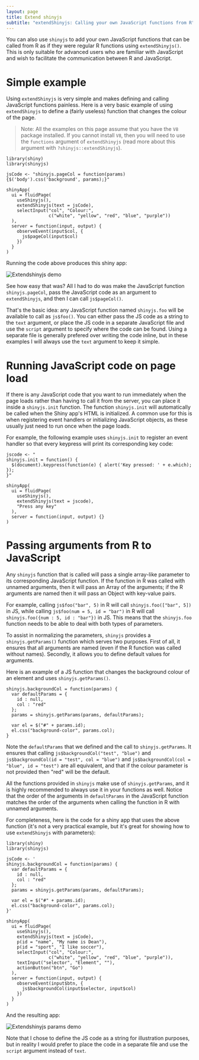 ```yaml
---
layout: page
title: Extend shinyjs
subtitle: "extendShinyjs: Calling your own JavaScript functions from R"
---
```


You can also use `shinyjs` to add your own JavaScript functions that can be called from R as if they were regular R functions using `extendShinyjs()`. This is only suitable for advanced users who are familiar with JavaScript and wish to facilitate the communication between R and JavaScript.

<h1 id="extendshinyjs-simple">Simple example</h1>

Using `extendShinyjs` is very simple and makes defining and calling JavaScript functions painless. Here is a very basic example of using `extendShinyjs` to define a (fairly useless) function that changes the colour of the page.

> Note: All the examples on this page assume that you have the `V8` package installed. If you cannot install `V8`, then you will need to use the `functions` argument of `extendShinyjs` (read more about this argument with `?shinyjs::extendShinyjs`).

```
library(shiny)
library(shinyjs)

jsCode <- "shinyjs.pageCol = function(params){$('body').css('background', params);}"

shinyApp(
  ui = fluidPage(
    useShinyjs(),
    extendShinyjs(text = jsCode),
    selectInput("col", "Colour:",
                c("white", "yellow", "red", "blue", "purple"))
  ),
  server = function(input, output) {
    observeEvent(input$col, {
      js$pageCol(input$col)
    })
  }
)
```

Running the code above produces this shiny app:

![Extendshinyjs demo](http://deanattali.com/img/blog/shinyjs-improvements/extendshinyjs-demo.gif)

See how easy that was? All I had to do was make the JavaScript function `shinyjs.pageCol`, pass the JavaScript code as an argument to `extendShinyjs`, and then I can call `js$pageCol()`.

That's the basic idea: any JavaScript function named `shinyjs.foo` will be available to call as `js$foo()`. You can either pass the JS code as a string to the `text` argument, or place the JS code in a separate JavaScript file and use the `script` argument to specify where the code can be found. Using a separate file is generally prefered over writing the code inline, but in these examples I will always use the `text` argument to keep it simple.

<h1 id="extendshinyjs-onload">Running JavaScript code on page load</h1>

If there is any JavaScript code that you want to run immediately when the page loads rather than having to call it from the server, you can place it inside a `shinyjs.init` function. The function `shinyjs.init` will automatically be called when the Shiny app's HTML is initialized. A common use for this is when registering event handlers or initializing JavaScript objects, as these usually just need to run once when the page loads.

For example, the following example uses `shinyjs.init` to register an event
handler so that every keypress will print its corresponding key code:

```
jscode <- "
shinyjs.init = function() {
  $(document).keypress(function(e) { alert('Key pressed: ' + e.which); });
}"

shinyApp(
  ui = fluidPage(
    useShinyjs(),
    extendShinyjs(text = jscode),
    "Press any key"
  ),
  server = function(input, output) {}
)
```

<h1 id="extendshinyjs-args">Passing arguments from R to JavaScript</h1>

Any `shinyjs` function that is called will pass a single array-like parameter to its corresponding JavaScript function. If the function in R was called with unnamed arguments, then it will pass an Array of the arguments; if the R arguments are named then it will pass an Object with key-value pairs.

For example, calling `js$foo("bar", 5)` in R will call `shinyjs.foo(["bar", 5])` in JS, while calling `js$foo(num = 5, id = "bar")` in R will call `shinyjs.foo({num : 5, id : "bar"})` in JS. This means that the `shinyjs.foo` function needs to be able to deal with both types of parameters.

To assist in normalizing the parameters, `shinyjs` provides a `shinyjs.getParams()` function which serves two purposes. First of all, it ensures that all arguments are named (even if the R function was called without names). Secondly, it allows you to define default values for arguments.

Here is an example of a JS function that changes the background colour of an element and uses `shinyjs.getParams()`.

```
shinyjs.backgroundCol = function(params) {
  var defaultParams = {
    id : null,
    col : "red"
  };
  params = shinyjs.getParams(params, defaultParams);

  var el = $("#" + params.id);
  el.css("background-color", params.col);
}
```

Note the `defaultParams` that we defined and the call to `shinyjs.getParams`. It ensures that calling `js$backgroundCol("test", "blue")` and `js$backgroundCol(id = "test", col = "blue")` and `js$backgroundCol(col = "blue", id = "test")` are all equivalent, and that if the colour parameter is not provided then "red" will be the default.

All the functions provided in `shinyjs` make use of `shinyjs.getParams`, and it is highly recommended to always use it in your functions as well. Notice that the order of the arguments in `defaultParams` in the JavaScript function matches the order of the arguments when calling the function in R with unnamed arguments.

For completeness, here is the code for a shiny app that uses the above function (it's not a very practical example, but it's great for showing how to use `extendShinyjs` with parameters):

```
library(shiny)
library(shinyjs)

jsCode <- '
shinyjs.backgroundCol = function(params) {
  var defaultParams = {
    id : null,
    col : "red"
  };
  params = shinyjs.getParams(params, defaultParams);

  var el = $("#" + params.id);
  el.css("background-color", params.col);
}'

shinyApp(
  ui = fluidPage(
    useShinyjs(),
    extendShinyjs(text = jsCode),
    p(id = "name", "My name is Dean"),
    p(id = "sport", "I like soccer"),
    selectInput("col", "Colour:",
                c("white", "yellow", "red", "blue", "purple")),    
    textInput("selector", "Element", ""),
    actionButton("btn", "Go")
  ),
  server = function(input, output) {
    observeEvent(input$btn, {
      js$backgroundCol(input$selector, input$col)
    })
  }
)
```

And the resulting app:

![Extendshinyjs params demo](http://deanattali.com/img/blog/shinyjs-improvements/extendshinyjs-params.gif)

Note that I chose to define the JS code as a string for illustration purposes, but in reality I would prefer to place the code in a separate file and use the `script` argument instead of `text`.
